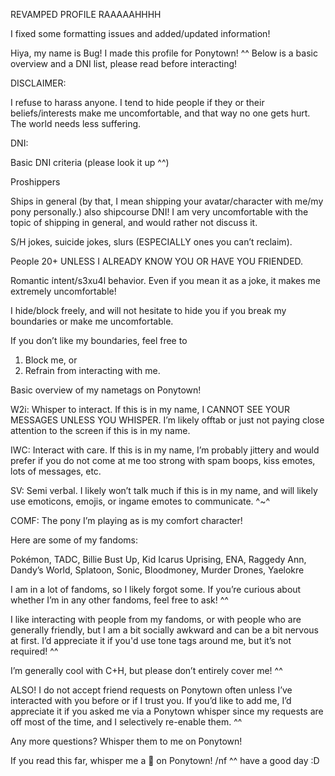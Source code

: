 REVAMPED PROFILE RAAAAAHHHH

I fixed some formatting issues and added/updated information! 

Hiya, my name is Bug! I made this profile for Ponytown! ^^ Below is a basic overview and a DNI list, please read before interacting!

DISCLAIMER:

I refuse to harass anyone. I tend to hide people if they or their beliefs/interests make me uncomfortable, and that way no one gets hurt. The world needs less suffering.

DNI:

Basic DNI criteria (please look it up ^^)

Proshippers

Ships in general (by that, I mean shipping your avatar/character with me/my pony personally.) also shipcourse DNI! I am very uncomfortable with the topic of shipping in general, and would rather not discuss it. 

S/H jokes, suicide jokes, slurs (ESPECIALLY ones you can’t reclaim).

People 20+ UNLESS I ALREADY KNOW YOU OR HAVE YOU FRIENDED. 

Romantic intent/s3xu4l behavior. Even if you mean it as a joke, it makes me extremely uncomfortable!

I hide/block freely, and will not hesitate to hide you if you break my boundaries or make me uncomfortable. 

If you don’t like my boundaries, feel free to 

1. Block me, or
2. Refrain from interacting with me.

Basic overview of my nametags on Ponytown!

W2i: Whisper to interact. If this is in my name, I CANNOT SEE YOUR MESSAGES UNLESS YOU WHISPER. I’m likely offtab or just not paying close attention to the screen if this is in my name.

IWC: Interact with care. If this is in my name, I’m probably jittery and would prefer if you do not come at me too strong with spam boops, kiss emotes, lots of messages, etc. 

SV: Semi verbal. I likely won’t talk much if this is in my name, and will likely use emoticons, emojis, or ingame emotes to communicate. ^~^

COMF: The pony I’m playing as is my comfort character!

Here are some of my fandoms:

Pokémon, TADC, Billie Bust Up, Kid Icarus Uprising, ENA, Raggedy Ann, Dandy’s World, Splatoon, Sonic, Bloodmoney, Murder Drones, Yaelokre

I am in a lot of fandoms, so I likely forgot some. If you’re curious about whether I’m in any other fandoms, feel free to ask! ^^

I like interacting with people from my fandoms, or with people who are generally friendly, but I am a bit socially awkward and can be a bit nervous at first. I’d appreciate it if you'd use tone tags around me, but it’s not required! ^^
 
I’m generally cool with C+H, but please don’t entirely cover me! ^^

ALSO! I do not accept friend requests on Ponytown often unless I’ve interacted with you before or if I trust you. If you’d like to add me, I’d appreciate it if you asked me via a Ponytown whisper since my requests are off most of the time, and I selectively re-enable them. ^^

Any more questions? Whisper them to me on Ponytown!

If you read this far, whisper me a 🐛 on Ponytown! /nf ^^ have a good day :D


